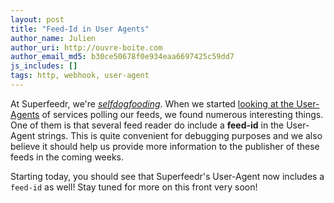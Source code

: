 ```yaml
---
layout: post
title: "Feed-Id in User Agents"
author_name: Julien
author_uri: http://ouvre-boite.com
author_email_md5: b30ce50678f0e934eaa6697425c59dd7
js_includes: []
tags: http, webhook, user-agent
---
```


At Superfeedr, we're *[selfdogfooding](https://indiewebcamp.com/selfdogfood)*. When we started [looking at the User-Agents](http://blog.superfeedr.com/wh-fetches-our-blog-feed/) of services polling our feeds, we found numerous interesting things. One of them is that several feed reader do include a **feed-id** in the User-Agent strings. This is quite convenient for debugging purposes and we also believe it should help us provide more information to the publisher of these feeds in the coming weeks.

Starting today, you should see that Superfeedr's User-Agent now includes a `feed-id` as well! Stay tuned for more on this front very soon!